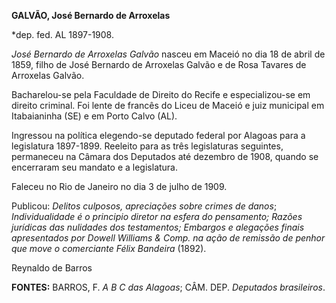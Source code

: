 **GALVÃO, José Bernardo de Arroxelas**

\*dep. fed. AL 1897-1908.

*José Bernardo de Arroxelas Galvão* nasceu em Maceió no dia 18 de abril
de 1859, filho de José Bernardo de Arroxelas Galvão e de Rosa Tavares de
Arroxelas Galvão.

Bacharelou-se pela Faculdade de Direito do Recife e especializou-se em
direito criminal. Foi lente de francês do Liceu de Maceió e juiz
municipal em Itabaianinha (SE) e em Porto Calvo (AL).

Ingressou na política elegendo-se deputado federal por Alagoas para a
legislatura 1897-1899. Reeleito para as três legislaturas seguintes,
permaneceu na Câmara dos Deputados até dezembro de 1908, quando se
encerraram seu mandato e a legislatura.

Faleceu no Rio de Janeiro no dia 3 de julho de 1909.

Publicou: *Delitos culposos, apreciações sobre crimes de danos*;
*Individualidade é o principio diretor na esfera do pensamento; Razões
jurídicas das nulidades dos testamentos; Embargos e alegações finais
apresentados por Dowell Williams & Comp. na ação de remissão de penhor
que move o comerciante Félix Bandeira* (1892).

Reynaldo de Barros

**FONTES:** BARROS, F. *A B C das Alagoas*; CÂM. DEP. *Deputados
brasileiros*.
